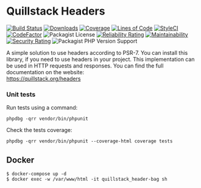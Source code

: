 # Quillstack Headers

[![Build Status](https://app.travis-ci.com/quillstack/header-bag.svg?branch=master)](https://app.travis-ci.com/quillstack/header-bag)
[![Downloads](https://img.shields.io/packagist/dt/quillstack/header-bag.svg)](https://packagist.org/packages/quillstack/header-bag)
[![Coverage](https://sonarcloud.io/api/project_badges/measure?project=quillstack_header-bag&metric=coverage)](https://sonarcloud.io/dashboard?id=quillstack_header-bag)
[![Lines of Code](https://sonarcloud.io/api/project_badges/measure?project=quillstack_header-bag&metric=ncloc)](https://sonarcloud.io/dashboard?id=quillstack_header-bag)
[![StyleCI](https://github.styleci.io/repos/295142725/shield?branch=main)](https://github.styleci.io/repos/295142725?branch=main)
[![CodeFactor](https://www.codefactor.io/repository/github/quillstack/header-bag/badge)](https://www.codefactor.io/repository/github/quillstack/header-bag)
![Packagist License](https://img.shields.io/packagist/l/quillstack/header-bag)
[![Reliability Rating](https://sonarcloud.io/api/project_badges/measure?project=quillstack_header-bag&metric=reliability_rating)](https://sonarcloud.io/dashboard?id=quillstack_header-bag)
[![Maintainability](https://api.codeclimate.com/v1/badges/47cc5782df40c9082f8b/maintainability)](https://codeclimate.com/github/quillstack/header-bag/maintainability)
[![Security Rating](https://sonarcloud.io/api/project_badges/measure?project=quillstack_header-bag&metric=security_rating)](https://sonarcloud.io/dashboard?id=quillstack_header-bag)
![Packagist PHP Version Support](https://img.shields.io/packagist/php-v/quillstack/header-bag)

A simple solution to use headers according to PSR-7. You can install this library, if you need to use headers
in your project. This implementation can be used in HTTP requests and responses. 
You can find the full documentation on the website: \
https://quillstack.org/headers

### Unit tests

Run tests using a command:

```
phpdbg -qrr vendor/bin/phpunit
```

Check the tests coverage:

```
phpdbg -qrr vendor/bin/phpunit --coverage-html coverage tests
```

## Docker

```shell
$ docker-compose up -d
$ docker exec -w /var/www/html -it quillstack_header-bag sh
```
